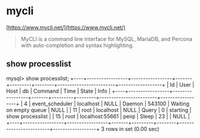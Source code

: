# mycli

[https://www.mycli.net/](https://www.mycli.net/)

> MyCLI is a command line interface for MySQL, MariaDB, and Percona with auto-completion and syntax highlighting.

## show processlist

mysql&gt; show processlist; +----+-----------------+-----------------+-------+---------+--------+------------------------+------------------+ \| Id \| User \| Host \| db \| Command \| Time \| State \| Info \| +----+-----------------+-----------------+-------+---------+--------+------------------------+------------------+ \| 4 \| event\_scheduler \| localhost \| NULL \| Daemon \| 543100 \| Waiting on empty queue \| NULL \| \| 11 \| root \| localhost \| NULL \| Query \| 0 \| starting \| show processlist \| \| 15 \| root \| localhost:55661 \| peiqi \| Sleep \| 23 \| \| NULL \| +----+-----------------+-----------------+-------+---------+--------+------------------------+------------------+ 3 rows in set \(0.00 sec\)


